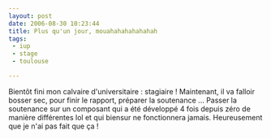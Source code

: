 ```yaml
---
layout: post
date: 2006-08-30 10:23:44
title: Plus qu'un jour, mouahahahahahahah
tags:
 - iup
 - stage
 - toulouse

---
```


Bientôt fini mon calvaire d'universitaire : stagiaire ! Maintenant, il va falloir bosser sec, pour finir le rapport, préparer la soutenance ... Passer la soutenance sur un composant qui a été développé 4 fois depuis zéro de manière différentes lol et qui biensur ne fonctionnera jamais. Heureusement que je n'ai pas fait que ça !
